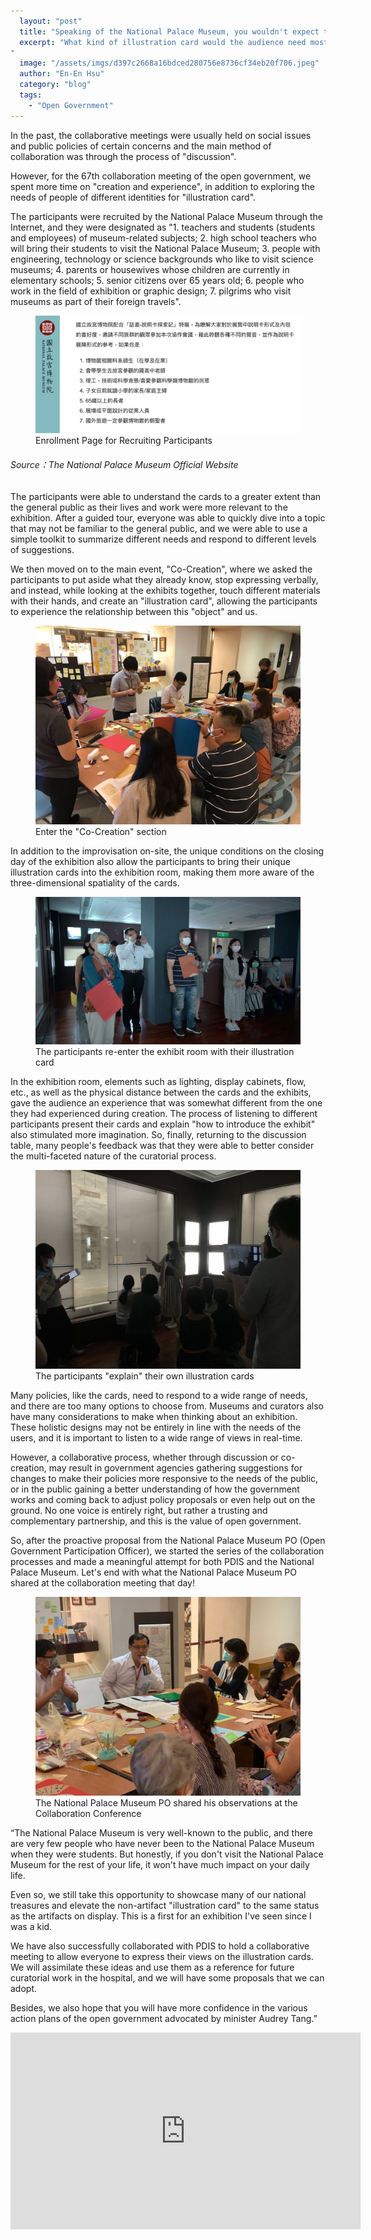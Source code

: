 ```yaml
---
  layout: "post"
  title: "Speaking of the National Palace Museum, you wouldn't expect the illustration card"
  excerpt: "What kind of illustration card would the audience need most? The National Palace Museum has collaborated with PDIS to create a completely different kind of collaborative meeting.
"
  image: "/assets/imgs/d397c2668a16bdced280756e8736cf34eb20f706.jpeg"
  author: "En-En Hsu"
  category: "blog"
  tags: 
    - "Open Government"
---
```


In the past, the collaborative meetings were usually held on social issues and public policies of certain concerns and the main method of collaboration was through the process of "discussion".

However, for the 67th collaboration meeting of the open government, we spent more time on "creation and experience", in addition to exploring the needs of people of different identities for "illustration card".

The participants were recruited by the National Palace Museum through the Internet, and they were designated as "1. teachers and students (students and employees) of museum-related subjects; 2. high school teachers who will bring their students to visit the National Palace Museum; 3. people with engineering, technology or science backgrounds who like to visit science museums; 4. parents or housewives whose children are currently in elementary schools; 5. senior citizens over 65 years old; 6. people who work in the field of exhibition or graphic design; 7. pilgrims who visit museums as part of their foreign travels".

<figure>
  <img src="/assets/imgs/b3269f7629d740ead8286154e0a26654161a1d8a.png">
  <figcaption> Enrollment Page for Recruiting Participants </figcaption>
</figure>

###### Source：The National Palace Museum Official Website

The participants were able to understand the cards to a greater extent than the general public as their lives and work were more relevant to the exhibition. After a guided tour, everyone was able to quickly dive into a topic that may not be familiar to the general public, and we were able to use a simple toolkit to summarize different needs and respond to different levels of suggestions.

We then moved on to the main event, "Co-Creation", where we asked the participants to put aside what they already know, stop expressing verbally, and instead, while looking at the exhibits together, touch different materials with their hands, and create an "illustration card", allowing the participants to experience the relationship between this "object" and us.

<figure>
  <img src="/assets/imgs/31e0890e563104c0d4ece7f3b78894df6480f0ee.jpeg">
  <figcaption> Enter the "Co-Creation" section </figcaption>
</figure>

In addition to the improvisation on-site, the unique conditions on the closing day of the exhibition also allow the participants to bring their unique illustration cards into the exhibition room, making them more aware of the three-dimensional spatiality of the cards.

<figure>
  <img src="/assets/imgs/4924261d43ea6e53b69dfb0cae45b7b9897debd8.jpeg">
  <figcaption>The participants re-enter the exhibit room with their illustration card</figcaption>
</figure>

In the exhibition room, elements such as lighting, display cabinets, flow, etc., as well as the physical distance between the cards and the exhibits, gave the audience an experience that was somewhat different from the one they had experienced during creation. The process of listening to different participants present their cards and explain "how to introduce the exhibit" also stimulated more imagination. So, finally, returning to the discussion table, many people's feedback was that they were able to better consider the multi-faceted nature of the curatorial process.


<figure>
  <img src="/assets/imgs/2ca73b03180184fee26e8c77654145112c08b2a1.jpeg">
   <figcaption> The participants "explain" their own illustration cards </figcaption>
</figure>

Many policies, like the cards, need to respond to a wide range of needs, and there are too many options to choose from. Museums and curators also have many considerations to make when thinking about an exhibition. These holistic designs may not be entirely in line with the needs of the users, and it is important to listen to a wide range of views in real-time.

However, a collaborative process, whether through discussion or co-creation, may result in government agencies gathering suggestions for changes to make their policies more responsive to the needs of the public, or in the public gaining a better understanding of how the government works and coming back to adjust policy proposals or even help out on the ground. No one voice is entirely right, but rather a trusting and complementary partnership, and this is the value of open government.

So, after the proactive proposal from the National Palace Museum PO (Open Government Participation Officer), we started the series of the collaboration processes and made a meaningful attempt for both PDIS and the National Palace Museum. Let's end with what the National Palace Museum PO shared at the collaboration meeting that day!

<figure>
  <img src="/assets/imgs/977fa97d1ea3911a8fe499af851a8865d18301a7.jpeg">
   <figcaption> The National Palace Museum PO shared his observations at the Collaboration Conference </figcaption>
</figure>

“The National Palace Museum is very well-known to the public, and there are very few people who have never been to the National Palace Museum when they were students. But honestly, if you don't visit the National Palace Museum for the rest of your life, it won't have much impact on your daily life.

Even so, we still take this opportunity to showcase many of our national treasures and elevate the non-artifact "illustration card" to the same status as the artifacts on display. This is a first for an exhibition I've seen since I was a kid.

We have also successfully collaborated with PDIS to hold a collaborative meeting to allow everyone to express their views on the illustration cards. We will assimilate these ideas and use them as a reference for future curatorial work in the hospital, and we will have some proposals that we can adopt.

Besides, we also hope that you will have more confidence in the various action plans of the open government advocated by minister Audrey Tang.”

 <iframe width="560" height="315" src="https://www.youtube.com/embed/O5BCwuzi9OM" frameborder="0" allowfullscreen></iframe> 


